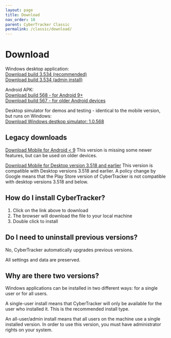 ```yaml
---
layout: page
title: Download
nav_order: 10
parent: CyberTracker Classic
permalink: /classic/download/
---
```

# Download 

Windows desktop application:<br/>
[Download build 3.534 (recommended)](https://ctwiki.blob.core.windows.net/bin/ct3534u.msi)<br/>
[Download build 3.534 (admin install)](https://ctwiki.blob.core.windows.net/bin/ct3534.msi)<br/>

Android APK:<br/>
[Download build 568 - for Android 9+](https://ctwiki.blob.core.windows.net/bin/CT-build-568.apk)<br/>
[Download build 567 - for older Android devices](https://ctwiki.blob.core.windows.net/bin/CT-build-567-qt5.apk)

Desktop simulator for demos and testing - identical to the mobile version, but runs on Windows:<br/>
[Download Windows destkop simulator: 1.0.568](https://ctwiki.blob.core.windows.net/bin/CT-build-568-win64.zip)<br/>

## Legacy downloads
[Download Mobile for Android < 9](https://ctwiki.blob.core.windows.net/bin/CT-build-561-qt5.apk)
This version is missing some newer features, but can be used on older devices.

[Download Mobile for Desktop version 3.518 and earlier](https://ctwiki.blob.core.windows.net/bin/CT-build-389.apk)
This version is compatible with Desktop versions 3.518 and earlier. A policy change by Google means that the Play Store version of CyberTracker is not compatible with desktop versions 3.518 and below.

## How do I install CyberTracker?

1.  Click on the link above to download
2.  The browser will download the file to your local machine
3.  Double click to install

## Do I need to uninstall previous versions?

No, CyberTracker automatically upgrades previous versions.

All settings and data are preserved.

## Why are there two versions?

Windows applications can be installed in two different ways: for a
single user or for all users.

A single-user install means that CyberTracker will only be available for
the user who installed it. This is the recommended install type.

An all-user/admin install means that all users on the machine use a
single installed version. In order to use this version, you must have
administrator rights on your system.
